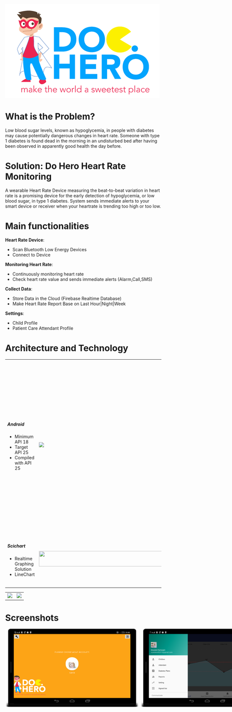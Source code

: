 <img src="logo.png" >


# What is the Problem?
Low blood sugar levels, known as hypoglycemia, in people with diabetes may cause potentially dangerous changes in heart rate. Someone with type 1 diabetes is found dead in the morning in an undisturbed bed after having been observed in apparently good health the day before.

# Solution: Do Hero Heart Rate Monitoring
A wearable Heart Rate Device measuring the beat-to-beat variation in heart rate is a promising device for the early detection of hypoglycemia, or low blood sugar, in type 1 diabetes. System sends immediate alerts to your smart device or receiver when your heartrate is trending too high or too low.

# Main functionalities
<b>Heart Rate Device</b>:
<ul>
<li>Scan Bluetooth Low Energy Devices</li>
<li>Connect to Device</li>
</ul>

<b>Monitoring Heart Rate</b>:
<ul>
<li>Continuously monitoring heart rate</li>
<li>Check heart rate value and sends immediate alerts (Alarm,Call,SMS)</li>
</ul>

<b>Collect Data</b>:
<ul>
<li>Store Data in the Cloud (Firebase Realtime Database)</li>
<li>Make Heart Rate Report Base on Last Hour|Night|Week</li>
</ul>

<b>Settings</b>:
<ul>
<li>Child Profile</li>
<li>Patient Care Attendant Profile</li>
</ul>

# Architecture and Technology
<table>
<tr>
<td><h5>Android</h5>
<ul>
<li>Minimum API 18</li>
<li>Target API 25</li>
<li>Compiled with API 25</li>
</ul></td>
<td><img src="https://4.bp.blogspot.com/-brgnjo5GUa0/WLhXuAwnQII/AAAAAAAAD88/oxL3WK0wiU8zRVDAKyt1sUo37VZLo3BrQCLcB/s1600/Android%2BLogo.png" width="200"/>
</td>
<td>
<h5>Firebase</h5>
<ul>
<li>Firebase Realtime Database (Data is stored as JSON and synchronized in realtime to every connected client) </li>
<li>Firebase Authentication (Knowing a user's identity allows an app to securely save user data in the cloud and provide the same personalized experience across all of the user's devices)</li>
<li>Cloud Storage</li>
</ul>
<td><img src="https://www.joshmorony.com/wp-content/uploads/2016/11/firebase.png" width="300"/></td>
</tr>
<tr>
<td><h5>Scichart</h5>
<ul>
<li>
Realtime Graphing Solution</li>
<li>LineChart</li>
</ul></td>
<td><img src="https://raw.github.com/PhilJay/MPChart/master/design/other/bottom.png" width="400" height="50"/>
</td>
<td>
<h5>BLE</h5>
<ul>
<li>Bluetooth LE Technology</li>
<li>(Bluetooth LE, BLE, marketed as Bluetooth Smart)</li>
</ul>
<td><img src="https://cdn.mist.com/wp-content/uploads/ble.png" width="300"/></td>
</tr>
</table>

<table>
  <tr>
    <td>
      <img src="https://firebase.google.com/docs/auth/images/auth-providers.png" width="600">
    </td>
    <td>
      <img src="https://cloud.google.com/solutions/mobile/images/overview-firebase-appengine-standard.png">
    </td>
  </tr>
</table>

# Screenshots

<div style="width:100vw">

<img width="45%" src="https://github.com/fanoos/heart_rate_monitor/blob/master/Demo/scr-1.png" alt="Signin" border="0">
<img width="45%" src="https://github.com/fanoos/heart_rate_monitor/blob/master/Demo/scr-2.png" alt="ParentDashboard" border="0">


</div>
